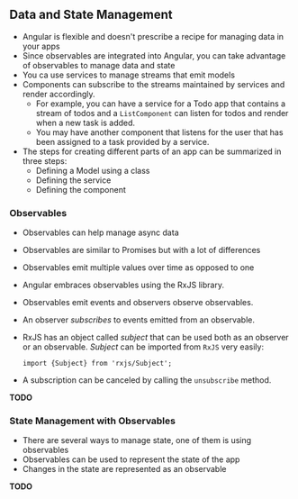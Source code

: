 ## Data and State Management

- Angular is flexible and doesn't prescribe a recipe for managing data in your apps
- Since observables are integrated into Angular, you can take advantage of observables to manage data and state
- You ca use services to manage streams that emit models
- Components can subscribe to the streams maintained by services and render accordingly.
    - For example, you can have a service for a Todo app that contains a stream of todos and a `ListComponent` can listen for todos and render when a new task is added.
    - You may have another component that listens for the user that has been assigned to a task provided by a service.
- The steps for creating different parts of an app can be summarized in three steps:
    - Defining a Model using a class
    - Defining the service
    - Defining the component

### Observables

- Observables can help manage async data
- Observables are similar to Promises but with a lot of differences
- Observables emit multiple values over time as opposed to one
- Angular embraces observables using the RxJS library.
- Observables emit events and observers observe observables.
- An observer *subscribes* to events emitted from an observable.
- RxJS has an object called *subject* that can be used both as an observer or an observable. *Subject* can be imported from `RxJS` very easily:

    ~~~~{.numberLines .java startFrom="1"}
    import {Subject} from 'rxjs/Subject';
    ~~~~~~~
- A subscription can be canceled by calling the `unsubscribe` method.

**TODO**

### State Management with Observables

- There are several ways to manage state, one of them is using observables
- Observables can be used to represent the state of the app
- Changes in the state are represented as an observable

**TODO**


